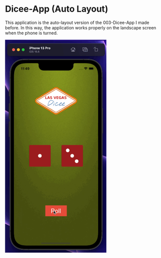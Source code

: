 # Dicee-App (Auto Layout)
This application is the auto-layout version of the 003-Dicee-App I made before. In this way, the application works properly on the landscape screen when the phone is turned.
<p float="left">
<img width="333" src="/Udemy-Dr.Angela_Yu/Projects/004-AutoLayout/GIF.gif">
</p>

